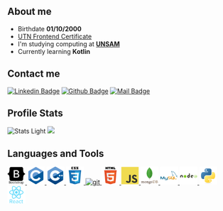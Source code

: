 ## About me

- Birthdate **01/10/2000**
- [UTN Frontend Certificate](https://drive.google.com/file/d/10TnBJhPiLM__o8PRDoR2A4iDi1zJxolu/view?usp=sharing)
- I'm studying computing at [**UNSAM**](https://www.unsam.edu.ar/escuelas/ciencia/107/ciencia/programacion-informatica)
- Currently learning **Kotlin**

## Contact me

[![Linkedin Badge](https://img.shields.io/badge/-martinmdl-0e76a8?style=flat&labelColor=0e76a8&logo=linkedin&logoColor=white)](https://www.linkedin.com/in/martinmdl/) [![Github Badge](https://img.shields.io/badge/-martinmdl-000000?style=flat&labelColor=000000&logo=github&logoColor=white)](https://github.com/martinmdl) [![Mail Badge](https://img.shields.io/badge/-martinmdl42@gmail.com-c0392b?style=flat&labelColor=c0392b&logo=gmail&logoColor=white)](mailto:martinmdl42@gmail.com)

## Profile Stats
![Stats Light](https://github-readme-stats.vercel.app/api?user=martinmdl&show_icons=true&theme=default) <img height="195" src="https://github-readme-stats.vercel.app/api/top-langs/?user=martinmdl" />

## Languages and Tools
<p align="left"> <a href="https://getbootstrap.com" target="_blank" rel="noreferrer"> <img src="https://raw.githubusercontent.com/devicons/devicon/master/icons/bootstrap/bootstrap-plain-wordmark.svg" alt="bootstrap" width="40" height="40"/> </a> <a href="https://www.cprogramming.com/" target="_blank" rel="noreferrer"> <img src="https://raw.githubusercontent.com/devicons/devicon/master/icons/c/c-original.svg" alt="c" width="40" height="40"/> </a> <a href="https://www.w3schools.com/cpp/" target="_blank" rel="noreferrer"> <img src="https://raw.githubusercontent.com/devicons/devicon/master/icons/cplusplus/cplusplus-original.svg" alt="cplusplus" width="40" height="40"/> </a> <a href="https://www.w3schools.com/css/" target="_blank" rel="noreferrer"> <img src="https://raw.githubusercontent.com/devicons/devicon/master/icons/css3/css3-original-wordmark.svg" alt="css3" width="40" height="40"/> </a> <a href="https://git-scm.com/" target="_blank" rel="noreferrer"> <img src="https://www.vectorlogo.zone/logos/git-scm/git-scm-icon.svg" alt="git" width="40" height="40"/> </a> <a href="https://www.w3.org/html/" target="_blank" rel="noreferrer"> <img src="https://raw.githubusercontent.com/devicons/devicon/master/icons/html5/html5-original-wordmark.svg" alt="html5" width="40" height="40"/> </a> <a href="https://developer.mozilla.org/en-US/docs/Web/JavaScript" target="_blank" rel="noreferrer"> <img src="https://raw.githubusercontent.com/devicons/devicon/master/icons/javascript/javascript-original.svg" alt="javascript" width="40" height="40"/> </a> <a href="https://www.mongodb.com/" target="_blank" rel="noreferrer"> <img src="https://raw.githubusercontent.com/devicons/devicon/master/icons/mongodb/mongodb-original-wordmark.svg" alt="mongodb" width="40" height="40"/> </a> <a href="https://www.mysql.com/" target="_blank" rel="noreferrer"> <img src="https://raw.githubusercontent.com/devicons/devicon/master/icons/mysql/mysql-original-wordmark.svg" alt="mysql" width="40" height="40"/> </a> <a href="https://nodejs.org" target="_blank" rel="noreferrer"> <img src="https://raw.githubusercontent.com/devicons/devicon/master/icons/nodejs/nodejs-original-wordmark.svg" alt="nodejs" width="40" height="40"/> </a> <a href="https://www.python.org" target="_blank" rel="noreferrer"> <img src="https://raw.githubusercontent.com/devicons/devicon/master/icons/python/python-original.svg" alt="python" width="40" height="40"/> </a> <a href="https://reactjs.org/" target="_blank" rel="noreferrer"> <img src="https://raw.githubusercontent.com/devicons/devicon/master/icons/react/react-original-wordmark.svg" alt="react" width="40" height="40"/> </a> </p>
